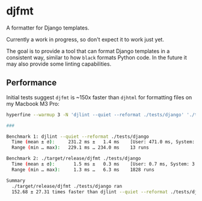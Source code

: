 # djfmt

A formatter for Django templates.

Currently a work in progress, so don't expect it to work just yet.

The goal is to provide a tool that can format Django templates in a consistent way, similar to how `black` formats Python code. In the future it may also provide some linting capabilities.

## Performance

Initial tests suggest `djfmt` is ~150x faster than `djhtml` for formatting files on my Macbook M3 Pro:

```bash
hyperfine --warmup 3 -N 'djlint --quiet --reformat ./tests/django' './target/release/djfmt ./tests/django'

###

Benchmark 1: djlint --quiet --reformat ./tests/django
  Time (mean ± σ):     231.2 ms ±   1.4 ms    [User: 471.0 ms, System: 60.6 ms]
  Range (min … max):   229.1 ms … 234.0 ms    13 runs

Benchmark 2: ./target/release/djfmt ./tests/django
  Time (mean ± σ):       1.5 ms ±   0.3 ms    [User: 0.7 ms, System: 3.1 ms]
  Range (min … max):     1.3 ms …   6.3 ms    1828 runs

Summary
  ./target/release/djfmt ./tests/django ran
  152.68 ± 27.31 times faster than djlint --quiet --reformat ./tests/django
```
